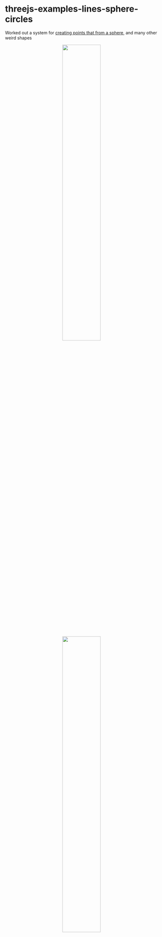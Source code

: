 # threejs-examples-lines-sphere-circles

Worked out a system for [creating points that from a sphere](https://dustinpfister.github.io/2022/06/03/threejs-examples-lines-sphere-circles/), and many other weird shapes


<div align="center">
      <a href="https://www.youtube.com/watch?v=nQ0rDFbFwK0">
         <img src="https://img.youtube.com/vi/nQ0rDFbFwK0/0.jpg" style="width:50%;">
      </a>
</div>


<div align="center">
      <a href="https://www.youtube.com/watch?v=272Z2QvvA7g">
         <img src="https://img.youtube.com/vi/272Z2QvvA7g/0.jpg" style="width:50%;">
      </a>
</div>
